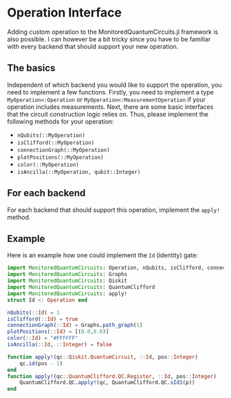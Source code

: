 # Operation Interface
Adding custom operation to the MonitoredQuantumCircuits.jl framework is also possible. I can however be a bit tricky since you have to be familiar with every backend that should support your new operation. 

## The basics
Independent of which backend you would like to support the operation, you need to implement a few functions. Firstly, you need to implement a type `MyOperation<:Operation` or `MyOperation<:MeasurementOperation` if your operation includes measurements. Next, there are some basic interfaces that the circuit construction logic relies on. Thus, please implement the following methods for your operation:

- `nQubits(::MyOperation)`
- `isClifford(::MyOperation)`
- `connectionGraph(::MyOperation)`
- `plotPositions(::MyOperation)`
- `color(::MyOperation)`
- `isAncilla(::MyOperation, qubit::Integer)`

## For each backend
For each backend that should support this operation, implement the `apply!` method.

## Example
Here is an example how one could implement the `Id` (identity) gate:
```julia
import MonitoredQuantumCircuits: Operation, nQubits, isClifford, connectionGraph, plotPositions, color, isAncilla
import MonitoredQuantumCircuits: Graphs
import MonitoredQuantumCircuits: Qiskit
import MonitoredQuantumCircuits: QuantumClifford
import MonitoredQuantumCircuits: apply!
struct Id <: Operation end

nQubits(::Id) = 1
isClifford(::Id) = true
connectionGraph(::Id) = Graphs.path_graph(1)
plotPositions(::Id) = [(0.0,0.0)]
color(::Id) = "#FFFFFF"
isAncilla(::Id, ::Integer) = false

function apply!(qc::Qiskit.QuantumCircuit, ::Id, pos::Integer)
    qc.id(pos - 1)
end
function apply!(qc::QuantumClifford.QC.Register, ::Id, pos::Integer)
    QuantumClifford.QC.apply!(qc, QuantumClifford.QC.sId1(p))
end

```